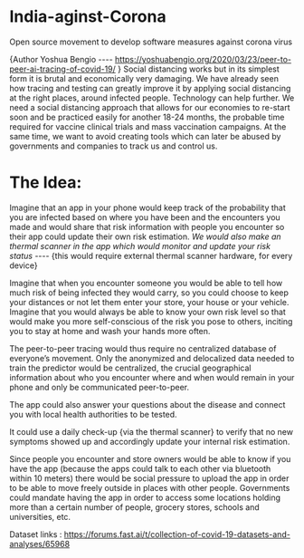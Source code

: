 # India-aginst-Corona
Open source movement to develop software measures against corona virus

{Author Yoshua Bengio ----  https://yoshuabengio.org/2020/03/23/peer-to-peer-ai-tracing-of-covid-19/ }
Social distancing works but in its simplest form it is brutal and economically very damaging. We have already seen how tracing and testing can greatly improve it by applying social distancing at the right places, around infected people. Technology can help further. We need a social distancing approach that allows for our economies to re-start soon and be practiced easily for another 18-24 months, the probable time required for vaccine clinical trials and mass vaccination campaigns. At the same time, we want to avoid creating tools which can later be abused by governments and companies to track us and control us.


# The Idea:

Imagine that an app in your phone would keep track of the probability that you are infected based on where you have been and the encounters you made and would share that risk information with people you encounter so their app could update their own risk estimation. 
*We would also make an thermal scanner in the app which would monitor and update your risk status* ---- {this would require external thermal scanner hardware, for every device}

Imagine that when you encounter someone you would be able to tell how much risk of being infected they would carry, so you could choose to keep your distances or not let them enter your store, your house or your vehicle. Imagine that you would always be able to know your own risk level so that would make you more self-conscious of the risk you pose to others, inciting you to stay at home and wash your hands more often.

The peer-to-peer tracing would thus require no centralized database of everyone’s movement. Only the anonymized and delocalized data needed to train the predictor would be centralized, the crucial geographical information about who you encounter where and when would remain in your phone and only be communicated peer-to-peer. 

The app could also answer your questions about the disease and connect you with local health authorities to be tested.

It could use a daily check-up {via the thermal scanner} to verify that no new symptoms showed up and accordingly update your internal risk estimation. 

Since people you encounter and store owners would be able to know if you have the app (because the apps could talk to each other via bluetooth within 10 meters) there would be social pressure to upload the app in order to be able to move freely outside in places with other people. Governments could mandate having the app in order to access some locations holding more than a certain number of people, grocery stores, schools and universities, etc.
  
  
  Dataset links : https://forums.fast.ai/t/collection-of-covid-19-datasets-and-analyses/65968
